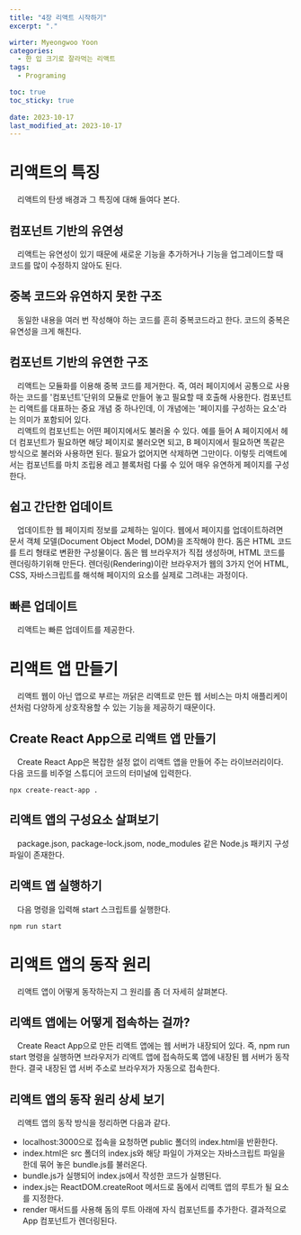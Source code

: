 ```yaml
---
title: "4장 리액트 시작하기"
excerpt: "."

wirter: Myeongwoo Yoon
categories:
  - 한 입 크기로 잘라먹는 리액트
tags:
  - Programing

toc: true
toc_sticky: true
 
date: 2023-10-17
last_modified_at: 2023-10-17
---
```


리액트의 특징
======
　리액트의 탄생 배경과 그 특징에 대해 들여다 본다.

컴포넌트 기반의 유연성
------
　리액트는 유연성이 있기 때문에 새로운 기능을 추가하거나 기능을 업그레이드할 때 코드를 많이 수정하지 않아도 된다.

중복 코드와 유연하지 못한 구조
------
　동일한 내용을 여러 번 작성해야 하는 코드를 흔히 중복코드라고 한다. 코드의 중복은 유연성을 크게 해친다.

컴포넌트 기반의 유연한 구조
------
　리액트는 모듈화를 이용해 중복 코드를 제거한다. 즉, 여러 페이지에서 공통으로 사용하는 코드를 '컴포넌트'단위의 모듈로 만들어 놓고 필요할 때 호출해 사용한다. 컴포넌트는 리액트를 대표하는 중요 개념 중 하나인데, 이 개념에는 '페이지를 구성하는 요소'라는 의미가 포함되어 있다.<br/>
　리액트의 컴포넌트는 어떤 페이지에서도 불러올 수 있다. 예를 들어 A 페이지에서 헤더 컴포넌트가 필요하면 해당 페이지로 불러오면 되고, B 페이지에서 필요하면 똑같은 방식으로 불러와 사용하면 된다. 필요가 없어지면 삭제하면 그만이다. 이렇듯 리액트에서는 컴포넌트를 마치 조립용 레고 블록처럼 다룰 수 있어 매우 유연하게 페이지를 구성한다.

쉽고 간단한 업데이트
------
　업데이트한 웹 페이지릐 정보를 교체하는 일이다. 웹에서 페이지를 업데이트하려면 문서 객체 모델(Document Object Model, DOM)을 조작해야 한다. 돔은 HTML 코드를 트리 형태로 변환한 구성물이다. 돔은 웹 브라우저가 직접 생성하며, HTML 코드를 렌더링하기위해 만든다. 렌더링(Rendering)이란 브라우저가 웹의 3가지 언어 HTML, CSS, 자바스크립트를 해석해 페이지의 요소를 실제로 그려내는 과정이다.

빠른 업데이트
------
　리액트는 빠른 업데이트를 제공한다.

리액트 앱 만들기
======
　리액트 웹이 아닌 앱으로 부르는 까닭은 리액트로 만든 웹 서비스는 마치 애플리케이션처럼 다양하게 상호작용할 수 있는 기능을 제공하기 때문이다.

Create React App으로 리액트 앱 만들기
------
　Create React App은 복잡한 설정 없이 리액트 앱을 만들어 주는 라이브러리이다. 다음 코드를 비주얼 스튜디어 코드의 터미널에 입력한다.
```
npx create-react-app .
```

리액트 앱의 구성요소 살펴보기
------
　package.json, package-lock.jsom, node_modules 같은 Node.js 패키지 구성파일이 존재한다.

리액트 앱 실행하기
------
　다음 명령을 입력해 start 스크립트를 실행한다.
```
npm run start
```

리액트 앱의 동작 원리
======
　리액트 앱이 어떻게 동작하는지 그 원리를 좀 더 자세히 살펴본다.

리액트 앱에는 어떻게 접속하는 걸까?
------
　Create React App으로 만든 리액트 앱에는 웹 서버가 내장되어 있다. 즉, npm run start 명령을 실행하면 브라우저가 리액트 앱에 접속하도록 앱에 내장된 웹 서버가 동작한다. 결국 내장된 앱 서버 주소로 브라우저가 자동으로 접속한다.

리액트 앱의 동작 원리 상세 보기
------
　리액트 앱의 동작 방식을 정리하면 다음과 같다.
* localhost:3000으로 접속을 요청하면 public 폴더의 index.html을 반환한다.
* index.html은 src 폴더의 index.js와 해당 파일이 가져오는 자바스크립트 파일을 한데 묶어 놓은 bundle.js를 불러온다.
* bundle.js가 실행되어 index.js에서 작성한 코드가 실행된다.
* index.js는 ReactDOM.createRoot 메서드로 돔에서 리액트 앱의 루트가 될 요소를 지정한다.
* render 매서드를 사용해 돔의 루트 아래에 자식 컴포넌트를 추가한다. 결과적으로 App 컴포넌트가 렌더링된다.